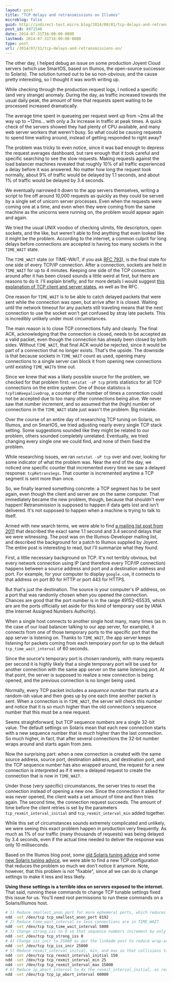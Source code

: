 ```yaml
---
layout: post
title: "TCP delays and retransmissions on Illumos"
microblog: false
guid: http://indirect-test.micro.blog/2014/08/01/tcp-delays-and-retransmissions-on/
post_id: 4971548
date: 2014-07-31T16:00:00-0800
lastmod: 2014-07-31T16:00:00-0800
type: post
url: /2014/07/31/tcp-delays-and-retransmissions-on/
---
```


The other day, I helped debug an issue on some production Joyent Cloud servers (which use SmartOS, based on Illumos, the open-source successor to Solaris). The solution turned out to be so non-obvious, and the cause pretty interesting, so I thought it was worth writing up.

While checking through the production request logs, I noticed a specific (and very strange) anomaly. During the day, as traffic increased towards the usual daily peak, the amount of time that requests spent waiting to be processed increased dramatically.

The average time spent in queueing per request went up from ~2ms all the way up to ~12ms... with only a 3x increase in traffic at peak times. A quick check of the servers showed they had plenty of CPU available, and many web server workers that weren't busy. So what could be causing requests to spend time waiting around, instead of getting responded to right away?

The problem was tricky to even notice, since it was bad enough to depress the request averages dashboard, but rare enough that it took careful and specific searching to see the slow requests. Making requests against the load balancer machines revealed that roughly 10% of all traffic experienced a delay before it was answered. No matter how long the request took normally, about 9% of traffic would be delayed by 1.1 seconds, and about 1% of traffic would be delayed by 3.4 seconds.

We eventually narrowed it down to the app servers themselves, writing a script to fire off around 10,000 requests as quickly as they could be served by a single set of unicorn server processes. Even when the requests were coming one at a time, and even when they were coming from the same machine as the unicorns were running on, the problem would appear again and again.

We tried the usual UNIX voodoo of checking ulimits, file descriptors, open sockets, and the like, but weren't able to find anything that even looked like it might be the problem. According to the internet, a common culprit for long delays before connections are accepted is having too many sockets in the `TIME_WAIT` state.

The `TIME_WAIT` state (or TIME-WAIT, if you ask [RFC 793][ietf]), is the final state for one side of every TCP/IP connection. After a connection, sockets are held in `TIME_WAIT` for up to 4 minutes. Keeping one side of the TCP connection around after it has been closed sounds a little weird at first, but there are reasons to do it. I'll explain briefly, and for more details I would suggest [this explanation of TCP client and server states][timewait], as well as the RFC.

One reason for `TIME_WAIT` is to be able to catch delayed packets that were sent while the connection was open, but arrive after it is closed. Waiting until the network timeout for any packets still traveling means that the next connection to use the socket won't get confused by stray late packets. This is incredibly unlikely under most circumstances.

The main reason is to close TCP connections fully and cleanly. The final ACK, acknowledging that the connection is closed, needs to be accepted as a valid packet, even though the connection has already been closed by both sides. Without `TIME_WAIT`, that final ACK would be rejected, since it would be part of a connection that no longer exists. That's the upside. The downside is that because sockets in `TIME_WAIT` count as used, opening many connections to a single server can block it from opening new connections until existing `TIME_WAIT`s time out.

Since we knew that was a likely possible source for the problem, we checked for that problem first: `netstat -sP tcp` prints statistics for all TCP connections on the entire system. One of those statistics is `tcpTimKeepaliveDrop`, a counter of the number of times a connection could not be accepted due to too many other connections being alive. We never saw that number increment, and so assumed that the (high) number of connections in the `TIME_WAIT` state just wasn't the problem. Big mistake.

Over the course of an entire day of researching TCP tuning on Solaris, on Illumos, and on SmartOS, we tried adjusting nearly every single TCP stack setting. Some suggestions sounded like they might be related to our problem, others sounded completely unrelated. Eventually, we tried changing every single one we could find, and none of them fixed the problem.

While researching issues, we ran `netstat -sP tcp` over and over, looking for some indicator of what the problem was. Near the end of the day, we noticed one specific counter that incremented every time we saw a delayed response: `tcpRetransSegs`. That counter is incremented anytime a TCP segment is sent more than once.

So, we finally learned something concrete: a TCP segment has to be sent again, even though the client and server are on the same computer. That immediately became the new problem, though, because that shouldn't ever happen! Retransmission is supposed to happen if data gets lost and isn't delivered. It's not supposed to happen when a machine is trying to talk to itself.

Armed with new search terms, we were able to find [a mailing list post from 2011][illumos] that described the exact same 1.1 second and 3.4 second delays that we were witnessing. The post was on the Illumos-Developer mailing list, and described the background for a patch to Illumos supplied by Joyent. The entire post is interesting to read, but I'll summarize what they found.

First, a little necessary background on TCP. It's not terribly obvious, but every network connection using IP (and therefore every TCP/IP connection) happens between a source address and port and a destination address and port. For example, for your computer to display `google.com`, it connects to that address on port 80 for HTTP or port 443 for HTTPS.

But that's just the destination. The source is your computer's IP address, on a port that was randomly chosen when you opened the connection. Chances are good that the port number is in the range 49152–65535, which are are the ports officially set aside for this kind of temporary use by IANA (the Internet Assigned Numbers Authority).

When a single host connects to another single host many, many times (as in the case of our load balancer talking to our app server, for example), it connects from one of those temporary ports to the specific port that the app server is listening on. Thanks to `TIME_WAIT`, the app server keeps listening for packets coming from each temporary port for up to the default `tcp_time_wait_interval` of 60 seconds.

Since the source's temporary port is chosen randomly, with many requests per second it is highly likely that a single temporary port will be used for another connection with the same app server on the same listening port. At that point, the server is supposed to realize a new connection is being opened, and the previous connection is no longer being used.

Normally, every TCP packet includes a _sequence number_ that starts at a random-ish value and then goes up by one each time another packet is sent. When a connection is in `TIME_WAIT`, the server will check this number and notice that it is so much higher than the old connection's sequence number that this must be a new request.

Seems straightforward, but TCP sequence numbers are a single 32-bit value. The default settings on Solaris mean that each new connection starts with a new sequence number that is _much_ higher than the last connection. So much higher, in fact, that after several connections the 32-bit number wraps around and starts again from zero.

Now the surprising part: when a new connection is created with the same source address, source port, destination address, and destination port, and the TCP sequence number has also wrapped around, the request for a new connection is interpreted as if it were a delayed request to create the connection that is now in `TIME_WAIT`.

Under those (very specific) circumstances, the server tries to reset the connection instead of opening a new one. Since the connection it asked for was never opened, the client waits a set amount of time and then tries again. The second time, the connection request succeeds. The amount of time before the client retries is set by the parameters `tcp_rexmit_interval_initial` and `tcp_rexmit_interval_min` added together.

While this set of circumstances sounds extremely complicated and unlikely, we were seeing this exact problem happen in production very frequently. As much as 1% of our traffic (many thousands of requests) was being delayed by 3.4 seconds, even if the actual time needed to deliver the response was only 10 milliseconds.

Based on the Illumos blog post, some [old Solaris tuning advice](http://www.sean.de/Solaris/soltune.html) and some [new Solaris tuning advice](http://www.princeton.edu/~unix/Solaris/troubleshoot/), we were able to find a new TCP configuration that reduces the problem so much we don't notice it anymore. Note, however, that this problem is not "fixable", since all we can do is change settings to make it less and less likely.

**Using these settings is a terrible idea on servers exposed to the internet.** That said, running these commands to change TCP tunable settings fixed this issue for us. You'll need root permissions to run these commands on a Solaris/Illumos host.

```bash
# 1) Reduce smallest_anon_port for more ephemeral ports, which reduces collisions
ndd -set /dev/tcp tcp_smallest_anon_port 8192
# 2) Reduce time_wait_interval so less connections are in TIME_WAIT
ndd -set /dev/tcp tcp_time_wait_interval 5000
# 3) Change strong_iss to 0 so that sequence numbers increment by only a fixed amount
ndd -set /dev/tcp tcp_strong_iss 0
# 4) Change iss_incr to 25000 as per the linkedm post to reduce wrap-around
ndd -set /dev/tcp tcp_iss_incr 25000
# 5) Reduce rexmit_interval_initial, min, and max so that collisions take less time
ndd -set /dev/tcp tcp_rexmit_interval_initial 150
ndd -set /dev/tcp tcp_rexmit_interval_min 25
ndd -set /dev/tcp tcp_rexmit_interval_max 15000
# 6) Reduce ip_abort_interval to 4x the rexmit_interval_initial, as recommended
ndd -set /dev/tcp tcp_ip_abort_interval 60000
```

[bug]: https://www.illumos.org/issues/5011
[ietf]: http://tools.ietf.org/html/rfc793
[illumos]: http://lists.illumos.org/pipermail/developer/2011-April/001958.html
[timewait]: http://www.serverframework.com/asynchronousevents/2011/01/time-wait-and-its-design-implications-for-protocols-and-scalable-servers.html
